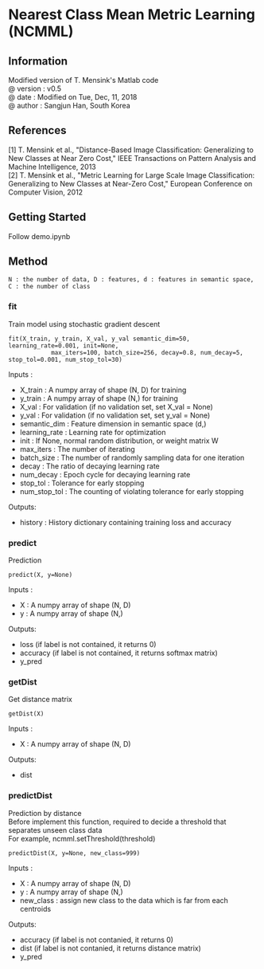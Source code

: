 # Nearest Class Mean Metric Learning (NCMML)

## Information
Modified version of T. Mensink's Matlab code  
@ version : v0.5  
@ date : Modified on Tue, Dec, 11, 2018  
@ author : Sangjun Han, South Korea

## References
[1] T. Mensink et al., "Distance-Based Image Classification: Generalizing to New Classes at Near Zero Cost,"
IEEE Transactions on Pattern Analysis and Machine Intelligence, 2013  
[2] T. Mensink et al., "Metric Learning for Large Scale Image Classification: Generalizing to New Classes at Near-Zero Cost,"
European Conference on Computer Vision, 2012

## Getting Started
Follow demo.ipynb

## Method
```
N : the number of data, D : features, d : features in semantic space, C : the number of class 
```

### fit
Train model using stochastic gradient descent
```
fit(X_train, y_train, X_val, y_val semantic_dim=50, learning_rate=0.001, init=None,
            max_iters=100, batch_size=256, decay=0.8, num_decay=5, stop_tol=0.001, num_stop_tol=30)
```

Inputs :
- X_train : A numpy array of shape (N, D) for training
- y_train : A numpy array of shape (N,) for training
- X_val : For validation (if no validation set, set X_val = None)
- y_val : For validation (if no validation set, set y_val = None)
- semantic_dim : Feature dimension in semantic space (d,)
- learning_rate : Learning rate for optimization
- init : If None, normal random distribution, or weight matrix W
- max_iters : The number of iterating
- batch_size : The number of randomly sampling data for one iteration
- decay : The ratio of decaying learning rate
- num_decay : Epoch cycle for decaying learning rate
- stop_tol : Tolerance for early stopping 
- num_stop_tol : The counting of violating tolerance for early stopping

Outputs:
- history : History dictionary containing training loss and accuracy

### predict
Prediction

```
predict(X, y=None)
```

Inputs :
- X : A numpy array of shape (N, D)
- y : A numpy array of shape (N,)

Outputs:
- loss (if label is not contained, it returns 0)
- accuracy (if label is not contained, it returns softmax matrix)
- y_pred

### getDist
Get distance matrix

```
getDist(X)
```

Inputs :
- X : A numpy array of shape (N, D)

Outputs:
- dist

### predictDist
Prediction by distance  
Before implement this function, required to decide a threshold that separates unseen class data  
For example, ncmml.setThreshold(threshold)

```
predictDist(X, y=None, new_class=999)
```

Inputs :
- X : A numpy array of shape (N, D)
- y : A numpy array of shape (N,)
- new_class : assign new class to the data which is far from each centroids 

Outputs:
- accuracy (if label is not contanied, it returns 0)
- dist (if label is not contanied, it returns distance matrix)
- y_pred